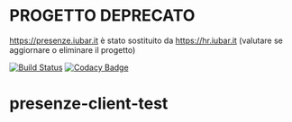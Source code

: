 # PROGETTO DEPRECATO

https://presenze.iubar.it è stato sostituito da https://hr.iubar.it (valutare se aggiornare o eliminare il progetto)

[![Build Status](https://app.travis-ci.com/iubar/presenze-client-test.svg?branch=master)](https://app.travis-ci.com/github/iubar/presenze-client-test)
[![Codacy Badge](https://app.codacy.com/project/badge/Grade/4bd099dab81a40fa9001ec17621c166b)](https://www.codacy.com/gh/iubar/presenze-client-test/dashboard)

# presenze-client-test

